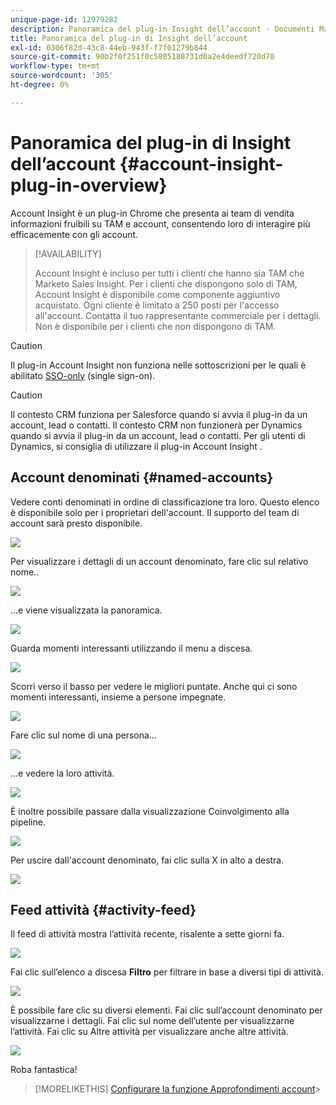 ```yaml
---
unique-page-id: 12979282
description: Panoramica del plug-in Insight dell’account - Documenti Marketo - Documentazione del prodotto
title: Panoramica del plug-in di Insight dell’account
exl-id: 0306f82d-43c8-44eb-943f-f7f01279b844
source-git-commit: 90b2f0f251f0c5805188731d0a2e4deedf720d70
workflow-type: tm+mt
source-wordcount: '305'
ht-degree: 0%

---
```


# Panoramica del plug-in di Insight dell’account {#account-insight-plug-in-overview}

Account Insight è un plug-in Chrome che presenta ai team di vendita informazioni fruibili su TAM e account, consentendo loro di interagire più efficacemente con gli account.

>[!AVAILABILITY]
>
>Account Insight è incluso per tutti i clienti che hanno sia TAM che Marketo Sales Insight. Per i clienti che dispongono solo di TAM, Account Insight è disponibile come componente aggiuntivo acquistato. Ogni cliente è limitato a 250 posti per l&#39;accesso all&#39;account. Contatta il tuo rappresentante commerciale per i dettagli. Non è disponibile per i clienti che non dispongono di TAM.

>[!CAUTION]
>
>Il plug-in Account Insight non funziona nelle sottoscrizioni per le quali è abilitato [SSO-only](/help/marketo/product-docs/administration/additional-integrations/restrict-user-login-to-sso-only.md) (single sign-on).

>[!CAUTION]
>
>Il contesto CRM funziona per Salesforce quando si avvia il plug-in da un account, lead o contatti. Il contesto CRM non funzionerà per Dynamics quando si avvia il plug-in da un account, lead o contatti. Per gli utenti di Dynamics, si consiglia di utilizzare il plug-in Account Insight .

## Account denominati {#named-accounts}

Vedere conti denominati in ordine di classificazione tra loro. Questo elenco è disponibile solo per i proprietari dell&#39;account. Il supporto del team di account sarà presto disponibile.

![](assets/na1.png)

Per visualizzare i dettagli di un account denominato, fare clic sul relativo nome..

![](assets/na3.png)

...e viene visualizzata la panoramica.

![](assets/na4.png)

Guarda momenti interessanti utilizzando il menu a discesa.

![](assets/na5.png)

Scorri verso il basso per vedere le migliori puntate. Anche qui ci sono momenti interessanti, insieme a persone impegnate.

![](assets/na6.png)

Fare clic sul nome di una persona...

![](assets/na7.png)

...e vedere la loro attività.

![](assets/na8.png)

È inoltre possibile passare dalla visualizzazione Coinvolgimento alla pipeline.

![](assets/na9.png)

Per uscire dall&#39;account denominato, fai clic sulla X in alto a destra.

![](assets/na10.png)

## Feed attività {#activity-feed}

Il feed di attività mostra l’attività recente, risalente a sette giorni fa.

![](assets/af1.png)

Fai clic sull’elenco a discesa **Filtro** per filtrare in base a diversi tipi di attività.

![](assets/af2.png)

È possibile fare clic su diversi elementi. Fai clic sull’account denominato per visualizzarne i dettagli. Fai clic sul nome dell’utente per visualizzarne l’attività. Fai clic su Altre attività per visualizzare anche altre attività.

![](assets/af3.png)

Roba fantastica!

>[!MORELIKETHIS]
[Configurare la funzione Approfondimenti account](/help/marketo/product-docs/target-account-management/setup-tam/set-up-account-insight.md)>
>
